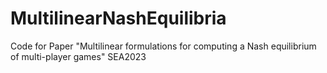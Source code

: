 # MultilinearNashEquilibria
Code for Paper "Multilinear formulations for computing a Nash equilibrium of multi-player games" SEA2023
